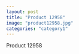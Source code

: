 ```yaml
---
layout: post
title: "Product 12958"
image: "product12958.jpg"
categories: "category1"
---
```

Product 12958
